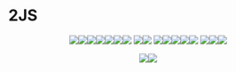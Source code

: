 # 2JS

<p align="center">
<img src="https://img.shields.io/badge/-Python-3776AB?logo=python&logoColor=white"><img src="https://img.shields.io/badge/-Swift-FA7343?logo=Swift&logoColor=white"><img src="https://img.shields.io/badge/-HTML-E34F26?logo=HTML5&logoColor=white"><img src="https://img.shields.io/badge/-Javascript-F7DF1E?logo=javascript&logoColor=white"><img src="https://img.shields.io/badge/-CSS-1572B6?logo=CSS&logoColor=white"><img src="https://img.shields.io/badge/-Clang-A8B9CC?logo=c&logoColor=white"><img src="https://img.shields.io/badge/-C++-00599C?logo=C%2B%2B&logoColor=white">
<img src="https://img.shields.io/badge/-Docker-2496ED?logo=docker&logoColor=white"><img src="https://img.shields.io/badge/-Firebase-FFCA28?logo=firebase&logoColor=black">
<img src="https://img.shields.io/badge/-iOS-black?logo=apple&logoColor=white"><img src="https://img.shields.io/badge/-macOS-silver?logo=apple&logoColor=white"><img src="https://img.shields.io/badge/-Ubuntu-E95420?logo=ubuntu&logoColor=white"><img src="https://img.shields.io/badge/-Debian-A81D33?logo=debian&logoColor=white"><img src="https://img.shields.io/badge/-Alpine_Linux-0D597F?logo=alpine%20linux&logoColor=white">
<img src="https://img.shields.io/badge/-Visual_Studio_Code-007ACC?logo=Visual+Studio+Code&logoColor=white"><img src="https://img.shields.io/badge/-Xcode-1575F9?logo=xcode&logoColor=white"><img src="https://img.shields.io/badge/-PyCharm-yellow?logo=pycharm&logoColor=white">
</p>
<p align="center">
<img src="https://img.shields.io/badge/GitHub-2JS-181717?logo=github&logoColor=white"><img src="https://img.shields.io/badge/Email-lego3410%40gmail.com-2196F3?logo=gmail&logoColor=white">
</p>


